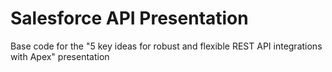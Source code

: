 # Salesforce API Presentation

Base code for the "5 key ideas for robust and flexible REST API integrations with Apex" presentation
